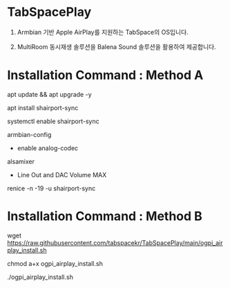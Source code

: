 # TabSpacePlay

1) Armbian 기반 Apple AirPlay를 지원하는 TabSpace의 OS입니다.

2) MultiRoom 동시재생 솔루션을 Balena Sound 솔루션을 활용하여 제공합니다.

# Installation Command : Method A

apt update && apt upgrade -y

apt install shairport-sync

systemctl enable shairport-sync

armbian-config
- enable analog-codec

alsamixer
- Line Out and DAC Volume MAX

renice -n -19 -u shairport-sync

# Installation Command : Method B

wget https://raw.githubusercontent.com/tabspacekr/TabSpacePlay/main/ogpi_airplay_install.sh

chmod a+x ogpi_airplay_install.sh

./ogpi_airplay_install.sh
